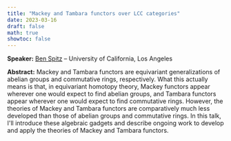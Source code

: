 ```yaml
---
title: "Mackey and Tambara functors over LCC categories"
date: 2023-03-16
draft: false
math: true
showtoc: false
---
```


**Speaker:** [Ben Spitz](https://www.math.ucla.edu/~benspitz/) – University of California, Los Angeles

**Abstract:** Mackey and Tambara functors are equivariant generalizations of abelian groups and commutative rings, respectively. What this actually means is that, in equivariant homotopy theory, Mackey functors appear wherever one would expect to find abelian groups, and Tambara functors appear wherever one would expect to find commutative rings. However, the theories of Mackey and Tambara functors are comparatively much less developed than those of abelian groups and commutative rings. In this talk, I'll introduce these algebraic gadgets and describe ongoing work to develop and apply the theories of Mackey and Tambara functors.